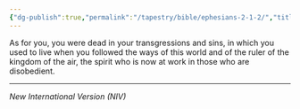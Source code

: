 ```yaml
---
{"dg-publish":true,"permalink":"/tapestry/bible/ephesians-2-1-2/","title":"Ephesians 2:1–2","hide":true,"tags":["bible"],"dgHomeLink":true,"dgShowLocalGraph":true,"dgEnableSearch":true}
---
```


As for you, you were dead in your transgressions and sins, in which you used to live when you followed the ways of this world and of the ruler of the kingdom of the air, the spirit who is now at work in those who are disobedient.

---
*New International Version (NIV)*